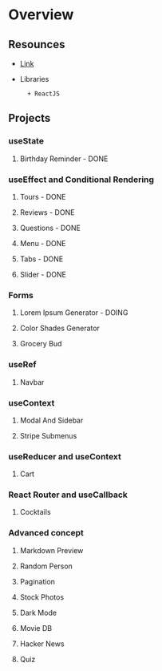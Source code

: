 # Overview

## Resounces

- [Link](https://www.youtube.com/watch?v=a_7Z7C_JCyo&t=1s)

- Libraries

        + ReactJS

## Projects

### **useState**

1. Birthday Reminder - DONE

### **useEffect and Conditional Rendering**

1. Tours - DONE

2. Reviews - DONE

3. Questions - DONE

4. Menu - DONE

5. Tabs - DONE

6. Slider - DONE

### **Forms**

1. Lorem Ipsum Generator - DOING

2. Color Shades Generator

3. Grocery Bud

### **useRef**

1. Navbar

### **useContext**

1. Modal And Sidebar

2. Stripe Submenus

### **useReducer and useContext**

1. Cart

### **React Router and useCallback**

1. Cocktails

### **Advanced concept**

1. Markdown Preview

2. Random Person

3. Pagination

4. Stock Photos

5. Dark Mode

6. Movie DB

7. Hacker News

8. Quiz
